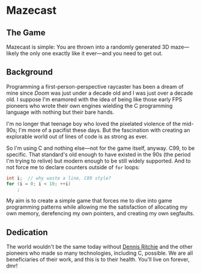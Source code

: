 # Mazecast

## The Game

Mazecast is simple: You are thrown into a randomly generated 3D maze—likely the only one exactly like it ever—and you need to get out.

## Background

Programming a first-person-perspective raycaster has been a dream of mine since *Doom* was just under a decade old and I was just over a decade old. I suppose I'm enamored with the idea of being like those early FPS pioneers who wrote their own engines wielding the C programming language with nothing but their bare hands.

I'm no longer that teenage boy who loved the pixelated violence of the mid-90s; I'm more of a pacifist these days. But the fascination with creating an explorable world out of lines of code is as strong as ever.

So I'm using C and nothing else—not for the game itself, anyway. C99, to be specific. That standard's old enough to have existed in the 90s (the period I'm trying to relive) but modern enough to be still widely supported. And to not force me to declare counters outside of `for` loops:

```c
int i;  // why waste a line, C89 style?
for (i = 0; i < 10; ++i)
    ;
```

My aim is to create a simple game that forces me to dive into game programming patterns while allowing me the satisfaction of allocating my own memory, derefencing my own pointers, and creating my own segfaults.

## Dedication

The world wouldn't be the same today without [Dennis Ritchie](https://en.wikipedia.org/wiki/Dennis_Ritchie) and the other pioneers who made so many technologies, including C, possible. We are all beneficiaries of their work, and this is to their health. You'll live on forever, dmr!
